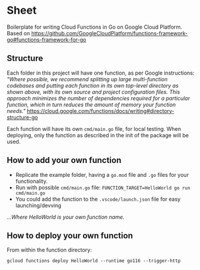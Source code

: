 # Sheet

Boilerplate for writing Cloud Functions in Go on Google Cloud Platform. Based on <https://github.com/GoogleCloudPlatform/functions-framework-go#functions-framework-for-go>

## Structure

Each folder in this project will have one function, as per Google instructions: _"Where possible, we recommend splitting up large multi-function codebases and putting each function in its own top-level directory as shown above, with its own source and project configuration files. This approach minimizes the number of dependencies required for a particular function, which in turn reduces the amount of memory your function needs."_
<https://cloud.google.com/functions/docs/writing#directory-structure-go>

Each function will have its own `cmd/main.go` file, for local testing. When deploying, only the function as described in the init of the package will be used.

## How to add your own function

- Replicate the example folder, having a `go.mod` file and `.go` files for your functionality.
- Run with possible `cmd/main.go` file: `FUNCTION_TARGET=HelloWorld go run cmd/main.go`
- You could add the function to the `.vscode/launch.json` file for easy launching/devving

_...Where HelloWorld is your own function name._

## How to deploy your own function

From within the function directory:

```shell
gcloud functions deploy HelloWorld --runtime go116 --trigger-http
```
